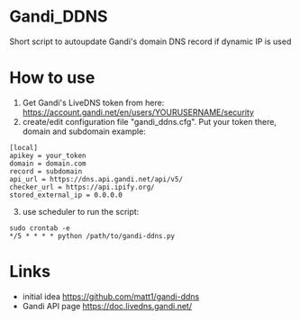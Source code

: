 # Gandi_DDNS
Short script to autoupdate Gandi's domain DNS record if dynamic IP is used

# How to use
1. Get Gandi's LiveDNS token from here:
https://account.gandi.net/en/users/YOURUSERNAME/security
2. create/edit configuration file "gandi_ddns.cfg". Put your token there, domain and subdomain
  example:
```
[local]
apikey = your_token
domain = domain.com
record = subdomain
api_url = https://dns.api.gandi.net/api/v5/
checker_url = https://api.ipify.org/
stored_external_ip = 0.0.0.0
```
3. use scheduler to run the script:
```
sudo crontab -e
*/5 * * * * python /path/to/gandi-ddns.py
```
  
 # Links
 * initial idea https://github.com/matt1/gandi-ddns
 * Gandi API page https://doc.livedns.gandi.net/
